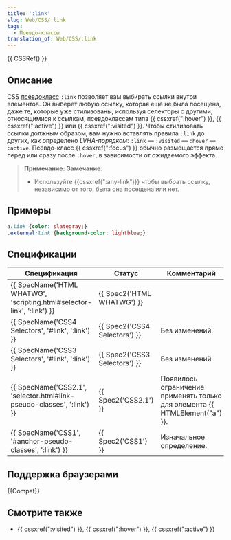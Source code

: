 ```yaml
---
title: ':link'
slug: Web/CSS/:link
tags:
  - Псевдо-классы
translation_of: Web/CSS/:link
---
```


{{ CSSRef() }}

## Описание

CSS [псевдокласс](/ru/docs/Web/CSS/Псевдо-классы) `:link` позволяет вам выбирать ссылки внутри элементов. Он выберет любую ссылку, которая ещё не была посещена, даже те, которые уже стилизованы, используя селекторы с другими, относящимися к ссылкам, псевдоклассам типа {{ cssxref(":hover") }}, {{ cssxref(":active") }} или {{ cssxref(":visited") }}. Чтобы стилизовать ссылки должным образом, вам нужно вставлять правила `:link` до других, как определено _LVHA-порядком_: `:link` — `:visited` — `:hover` — `:active`. Псевдо-класс {{ cssxref(":focus") }} обычно размещается прямо перед или сразу после `:hover`, в зависимости от ожидаемого эффекта.

> **Примечание:** **Замечание**:
>
> - Используйте {{cssxref(":any-link")}} чтобы выбрать ссылку, независимо от того, была она посещена или нет.

## Примеры

```css
a:link {color: slategray;}
.external:link {background-color: lightblue;}
```

## Спецификации

| Спецификация                                                                                 | Статус                                   | Комментарий                                                                       |
| -------------------------------------------------------------------------------------------- | ---------------------------------------- | --------------------------------------------------------------------------------- |
| {{ SpecName('HTML WHATWG', 'scripting.html#selector-link', ':link') }} | {{ Spec2('HTML WHATWG') }}     |                                                                                   |
| {{ SpecName('CSS4 Selectors', '#link', ':link') }}                         | {{ Spec2('CSS4 Selectors') }} | Без изменений.                                                                    |
| {{ SpecName('CSS3 Selectors', '#link', ':link') }}                         | {{ Spec2('CSS3 Selectors') }} | Без изменений                                                                     |
| {{ SpecName('CSS2.1', 'selector.html#link-pseudo-classes', ':link') }} | {{ Spec2('CSS2.1') }}             | Появилось ограничение применять только для элемента {{ HTMLElement("a") }}. |
| {{ SpecName('CSS1', '#anchor-pseudo-classes', ':link') }}                 | {{ Spec2('CSS1') }}                 | Изначальное определение.                                                          |

## Поддержка браузерами

{{Compat}}

## Смотрите также

- {{ cssxref(":visited") }}, {{ cssxref(":hover") }}, {{ cssxref(":active") }}
